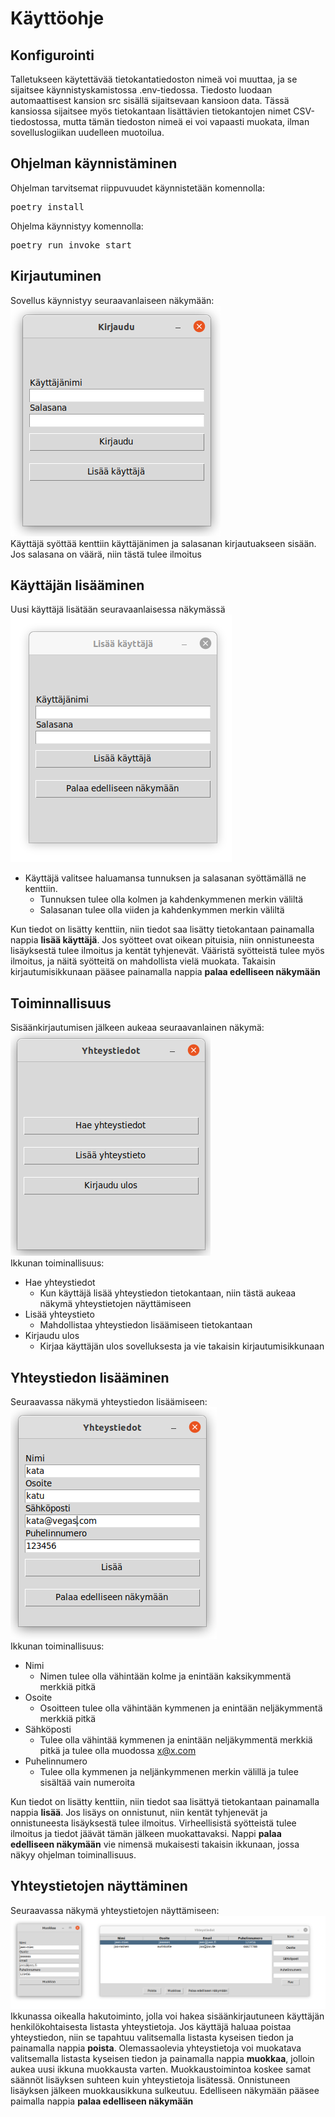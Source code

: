 # Käyttöohje

## Konfigurointi
Talletukseen käytettävää tietokantatiedoston nimeä voi muuttaa, ja se sijaitsee käynnistyskamistossa .env-tiedossa. Tiedosto luodaan automaattisest kansion src 
sisällä sijaitsevaan kansioon data. Tässä kansiossa sijaitsee myös tietokantaan lisättävien tietokantojen nimet CSV-tiedostossa, mutta tämän tiedoston nimeä ei voi
vapaasti muokata, ilman sovelluslogiikan uudelleen muotoilua.

## Ohjelman käynnistäminen
Ohjelman tarvitsemat riippuvuudet käynnistetään komennolla:
<pre>poetry install</pre>
Ohjelma käynnistyy komennolla:
<pre>poetry run invoke start</pre>

## Kirjautuminen
Sovellus käynnistyy seuraavanlaiseen näkymään: <br>
![login](https://github.com/vaisajuh/ot-harjoitustyo/blob/master/dokumentaatio/kuvat/login.png) <br>
Käyttäjä syöttää kenttiin käyttäjänimen ja salasanan kirjautuakseen sisään. Jos salasana on väärä, niin tästä tulee ilmoitus

## Käyttäjän lisääminen
Uusi käyttäjä lisätään seuravaanlaisessa näkymässä <br>
![add_user](https://github.com/vaisajuh/ot-harjoitustyo/blob/master/dokumentaatio/kuvat/add_user.png)<br>
- Käyttäjä valitsee haluamansa tunnuksen ja salasanan syöttämällä ne kenttiin.
  - Tunnuksen tulee olla kolmen ja kahdenkymmenen merkin väliltä
  - Salasanan tulee olla viiden ja kahdenkymmen merkin väliltä
 
Kun tiedot on lisätty kenttiin, niin tiedot saa lisätty tietokantaan painamalla nappia <strong>lisää käyttäjä</strong>. Jos syötteet ovat
oikean pituisia, niin onnistuneesta lisäyksestä tulee ilmoitus ja kentät tyhjenevät. Vääristä syötteistä tulee myös ilmoitus, ja näitä syötteitä
on mahdollista vielä muokata. Takaisin kirjautumisikkunaan pääsee painamalla nappia <strong> palaa edelliseen näkymään</strong>

## Toiminnallisuus
Sisäänkirjautumisen jälkeen aukeaa seuraavanlainen näkymä:<br>
![functionality](https://github.com/vaisajuh/ot-harjoitustyo/blob/master/dokumentaatio/kuvat/functionality.png)<br>
Ikkunan toiminallisuus:
- Hae yhteystiedot
  - Kun käyttäjä lisää yhteystiedon tietokantaan, niin tästä aukeaa näkymä yhteystietojen näyttämiseen
- Lisää yhteystieto
  - Mahdollistaa yhteystiedon lisäämiseen tietokantaan
- Kirjaudu ulos
  - Kirjaa käyttäjän ulos sovelluksesta ja vie takaisin kirjautumisikkunaan
 
 ## Yhteystiedon lisääminen
 Seuraavassa näkymä yhteystiedon lisäämiseen:<br>
 ![add_contact](https://github.com/vaisajuh/ot-harjoitustyo/blob/master/dokumentaatio/kuvat/add_contact.png)<br>
 Ikkunan toiminallisuus:
 - Nimi
   - Nimen tulee olla vähintään kolme ja enintään kaksikymmentä merkkiä pitkä
 - Osoite
   - Osoitteen tulee olla vähintään kymmenen ja enintään neljäkymmentä merkkiä pitkä
 - Sähköposti
   - Tulee olla vähintää kymmenen ja enintään neljäkymmentä merkkiä pitkä ja tulee olla muodossa x@x.com
 - Puhelinnumero
   - Tulee olla kymmenen ja neljänkymmenen merkin välillä ja tulee sisältää vain numeroita

Kun tiedot on lisätty kenttiin, niin tiedot saa lisättyä tietokantaan painamalla nappia <strong>lisää</strong>. Jos lisäys on onnistunut, niin kentät
tyhjenevät ja onnistuneesta lisäyksestä tulee ilmoitus. Virheellisistä syötteistä tulee ilmoitus ja tiedot jäävät tämän jälkeen muokattavaksi.
Nappi <strong>palaa edelliseen näkymään</strong> vie nimensä mukaisesti takaisin ikkunaan, jossa näkyy ohjelman toiminallisuus.
 
 ## Yhteystietojen näyttäminen
 Seuraavassa näkymä yhteystietojen näyttämiseen: <br>
 ![show](https://github.com/vaisajuh/ot-harjoitustyo/blob/master/dokumentaatio/kuvat/show_contacts.png)<br>
 Ikkunassa oikealla hakutoiminto, jolla voi hakea sisäänkirjautuneen käyttäjän henkilökohtaisesta listasta yhteystietoja. Jos käyttäjä haluaa poistaa yhteystiedon, niin se tapahtuu valitsemalla listasta kyseisen tiedon ja painamalla nappia <strong>poista</strong>. Olemassaolevia yhteystietoja voi muokatava valitsemalla listasta kyseisen tiedon ja painamalla nappia <strong>muokkaa</strong>, jolloin aukea uusi ikkuna muokkausta varten. Muokkaustoimintoa koskee samat säännöt lisäyksen suhteen kuin yhteystietoja lisätessä. Onnistuneen lisäyksen jälkeen muokkausikkuna sulkeutuu. Edelliseen näkymään
 pääsee paimalla nappia <strong>palaa edelliseen näkymään</strong><br>
 




